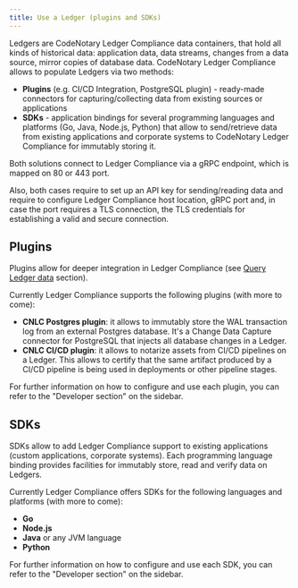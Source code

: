 ```yaml
---
title: Use a Ledger (plugins and SDKs)
---
```


Ledgers are CodeNotary Ledger Compliance data containers, that hold all kinds of historical data: application data, data streams, changes from a data source, mirror copies of database data.
CodeNotary Ledger Compliance allows to populate Ledgers via two methods:

- **Plugins** (e.g. CI/CD Integration, PostgreSQL plugin) - ready-made connectors for capturing/collecting data from existing sources or applications
- **SDKs** - application bindings for several programming languages and platforms (Go, Java, Node.js, Python) that allow to send/retrieve data from existing applications and corporate systems to CodeNotary Ledger Compliance
  for immutably storing it.

Both solutions connect to Ledger Compliance via a gRPC endpoint, which is mapped on 80 or 443 port.

Also, both cases require to set up an API key for sending/reading data and require to configure Ledger Compliance host location, gRPC port and, in case the port requires a TLS connection, the TLS credentials for 
establishing a valid and secure connection.

## Plugins

Plugins allow for deeper integration in Ledger Compliance (see [Query Ledger data](/help/query-ledger) section).

Currently Ledger Compliance supports the following plugins (with more to come):

- **CNLC Postgres plugin**: it allows to immutably store the WAL transaction log from an external Postgres database. It's a Change Data Capture connector for PostgreSQL that injects all database changes in a Ledger.
- **CNLC CI/CD plugin**: it allows to notarize assets from CI/CD pipelines on a Ledger. This allows to certify that the same artifact produced by a CI/CD pipeline is being used in deployments or other pipeline stages.

For further information on how to configure and use each plugin, you can refer to the "Developer section" on the sidebar.

## SDKs

SDKs allow to add Ledger Compliance support to existing applications (custom applications, corporate systems). Each programming language binding provides facilities for immutably store, read and verify data on Ledgers.

Currently Ledger Compliance offers SDKs for the following languages and platforms (with more to come):

- **Go**
- **Node.js**
- **Java** or any JVM language
- **Python**

For further information on how to configure and use each SDK, you can refer to the "Developer section" on the sidebar.
